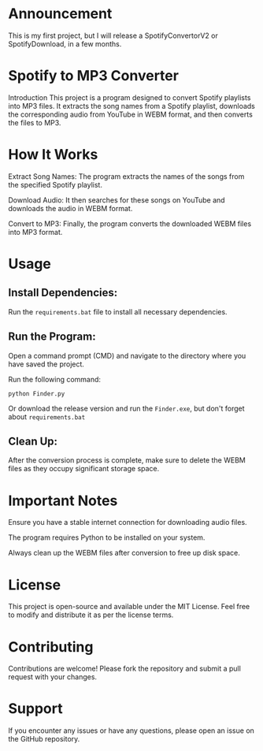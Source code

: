 # Announcement 
This is my first project, but I will release a SpotifyConvertorV2 or SpotifyDownload, in a few months.
# Spotify to MP3 Converter
Introduction
This project is a program designed to convert Spotify playlists into MP3 files. It extracts the song names from a Spotify playlist, downloads the corresponding audio from YouTube in WEBM format, and then converts the files to MP3.

# How It Works
Extract Song Names: The program extracts the names of the songs from the specified Spotify playlist.

Download Audio: It then searches for these songs on YouTube and downloads the audio in WEBM format.

Convert to MP3: Finally, the program converts the downloaded WEBM files into MP3 format.

# Usage
## Install Dependencies:

Run the  `requirements.bat` file to install all necessary dependencies.

## Run the Program:

Open a command prompt (CMD) and navigate to the directory where you have saved the project.

Run the following command:


```
python Finder.py
```


Or download the release version and run the `Finder.exe`, but don't forget about `requirements.bat`

## Clean Up:

After the conversion process is complete, make sure to delete the WEBM files as they occupy significant storage space.

# Important Notes
Ensure you have a stable internet connection for downloading audio files.

The program requires Python to be installed on your system.

Always clean up the WEBM files after conversion to free up disk space.

# License
This project is open-source and available under the MIT License. Feel free to modify and distribute it as per the license terms.

# Contributing
Contributions are welcome! Please fork the repository and submit a pull request with your changes.

# Support
If you encounter any issues or have any questions, please open an issue on the GitHub repository.
